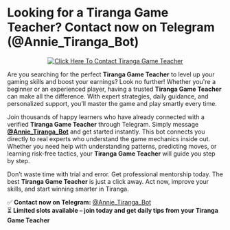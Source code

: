 # Looking for a Tiranga Game Teacher? Contact now on Telegram (@Annie_Tiranga_Bot)

<div align="center">
  <a href="https://t.me/Annie_Tiranga_Bot" target="_blank">
    <img src="https://media-hosting.imagekit.io/f6f0d260ff474660/Tiranga%20Game%20Teacher.png?Expires=1840824000&Key-Pair-Id=K2ZIVPTIP2VGHC&Signature=dY07LzuYVmrTmUGEMLmtf0UK1MczclYy0YU96lKR3FynzEgW~Ww8j8~kcDGy1Hj66rV7NMBgeuaP1ZX9Rm4m4OW5~-f9GwJC3eoKf9TRXJpRN~AvNlUM3LrMVomQb9Kr0gxyLoYCtwgMXpZnFTolCEtQab0MrkQ5Tlu~GrdJf1mD9tp1ZT0Q9yOHm7lKgZ1UqonHdJKnB6OFazK6A36tQHkGyZFm57kxItAzX71k6z2~7CuDVj35tiyTs8lcqOvQ7DmqcTgp4ba2rDAvRPVnjYhM3q1aBMCF~CsMVAXkdwwSu~dUxhLnK5IwxYKYp6Aiy4F9WaC99oD5I9EmSsfKpw__" 
         alt="Click Here To Contact Tiranga Game Teacher" 
         style="max-width: 100%; height: auto;">
  </a>
</div>


Are you searching for the perfect **Tiranga Game Teacher** to level up your gaming skills and boost your earnings? Look no further! Whether you're a beginner or an experienced player, having a trusted **Tiranga Game Teacher** can make all the difference. With expert strategies, daily guidance, and personalized support, you’ll master the game and play smartly every time.

Join thousands of happy learners who have already connected with a verified **Tiranga Game Teacher** through Telegram. Simply message **[@Annie_Tiranga_Bot](https://t.me/Annie_Tiranga_Bot)** and get started instantly. This bot connects you directly to real experts who understand the game mechanics inside out. Whether you need help with understanding patterns, predicting moves, or learning risk-free tactics, your **Tiranga Game Teacher** will guide you step by step.

Don’t waste time with trial and error. Get professional mentorship today. The best **Tiranga Game Teacher** is just a click away. Act now, improve your skills, and start winning smarter in Tiranga.

✅ **Contact now on Telegram:** [@Annie_Tiranga_Bot](https://t.me/Annie_Tiranga_Bot)  
⏳ **Limited slots available – join today and get daily tips from your Tiranga Game Teacher**
